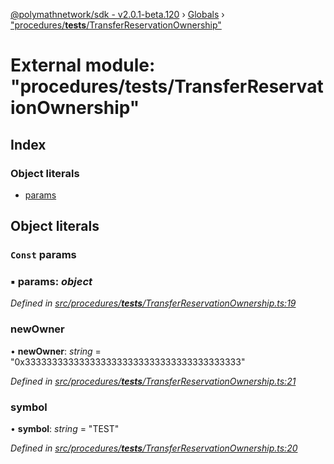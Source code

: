 [@polymathnetwork/sdk - v2.0.1-beta.120](../README.md) › [Globals](../globals.md) › ["procedures/**tests**/TransferReservationOwnership"](_procedures___tests___transferreservationownership_.md)

# External module: "procedures/**tests**/TransferReservationOwnership"

## Index

### Object literals

- [params](_procedures___tests___transferreservationownership_.md#const-params)

## Object literals

### `Const` params

### ▪ **params**: _object_

_Defined in [src/procedures/**tests**/TransferReservationOwnership.ts:19](https://github.com/PolymathNetwork/polymath-sdk/blob/1da5bc5/src/procedures/__tests__/TransferReservationOwnership.ts#L19)_

### newOwner

• **newOwner**: _string_ = "0x3333333333333333333333333333333333333333"

_Defined in [src/procedures/**tests**/TransferReservationOwnership.ts:21](https://github.com/PolymathNetwork/polymath-sdk/blob/1da5bc5/src/procedures/__tests__/TransferReservationOwnership.ts#L21)_

### symbol

• **symbol**: _string_ = "TEST"

_Defined in [src/procedures/**tests**/TransferReservationOwnership.ts:20](https://github.com/PolymathNetwork/polymath-sdk/blob/1da5bc5/src/procedures/__tests__/TransferReservationOwnership.ts#L20)_

